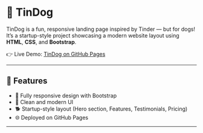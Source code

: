 # 🐶 TinDog

TinDog is a fun, responsive landing page inspired by Tinder — but for dogs!  
It’s a startup-style project showcasing a modern website layout using **HTML**, **CSS**, and **Bootstrap**.  

👉 Live Demo: [TinDog on GitHub Pages](https://moamrawny.github.io/TinDog/)

---


## 🚀 Features
- 📱 Fully responsive design with Bootstrap  
- 🎨 Clean and modern UI  
- 🐕 Startup-style layout (Hero section, Features, Testimonials, Pricing)  
- 🌐 Deployed on GitHub Pages  

---

